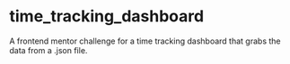 # time_tracking_dashboard
A frontend mentor challenge for a time tracking dashboard that grabs the data from a .json file.
